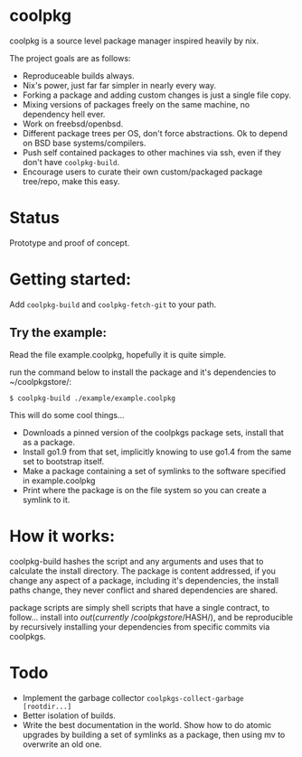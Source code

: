 # coolpkg

coolpkg is a source level package manager inspired heavily by nix.

The project goals are as follows:

- Reproduceable builds always.
- Nix's power, just far far simpler in nearly every way.
- Forking a package and adding custom changes is just a single file copy.
- Mixing versions of packages freely on the same machine, no dependency hell ever.
- Work on freebsd/openbsd.
- Different package trees per OS, don't force abstractions. Ok to depend on BSD
  base systems/compilers.
- Push self contained packages to other machines via ssh, even if they don't have ``coolpkg-build``.
- Encourage users to curate their own custom/packaged package tree/repo, make this easy.

# Status

Prototype and proof of concept.

# Getting started:

Add ```coolpkg-build``` and ```coolpkg-fetch-git``` to your path.

## Try the example:

Read the file example.coolpkg, hopefully it is quite simple.

run the command below to install the package and it's dependencies to ~/coolpkgstore/:

```$ coolpkg-build ./example/example.coolpkg```

This will do some cool things...

- Downloads a pinned version of the coolpkgs package sets, install that as a package.
- Install go1.9 from that set, implicitly knowing to use go1.4 from the same set to bootstrap itself.
- Make a package containing a set of symlinks to the software specified in example.coolpkg
- Print where the package is on the file system so you can create a symlink to it.

# How it works:

coolpkg-build hashes the script and any arguments and uses that to calculate the install
directory. The package is content addressed, if you change any aspect of a package,
including it's dependencies, the install paths change, they never conflict and shared
dependencies are shared.

package scripts are simply shell scripts that have a single contract, to follow...
install into $out (currently ~/coolpkgstore/$HASH/), and be reproducible by recursively
installing your dependencies from specific commits via coolpkgs.


# Todo

- Implement the garbage collector  ```coolpkgs-collect-garbage [rootdir...]```
- Better isolation of builds.
- Write the best documentation in the world. Show how to do atomic upgrades
  by building a set of symlinks as a package, then using mv to overwrite an old one.